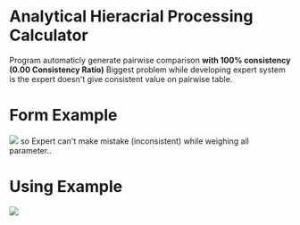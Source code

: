 <h1>Analytical Hieracrial Processing Calculator</h1>
Program automaticly generate pairwise comparison <b>with 100% consistency (0.00 Consistency Ratio)</b>
Biggest problem while developing expert system is the expert doesn't give consistent value on pairwise table. 
<h1>Form Example</h1>
<img src="https://raw.githubusercontent.com/hrdn/Analytical-Hieracrial-Processing-Calculator/master/Example/example-form.PNG"/>
so Expert can't make mistake (inconsistent) while weighing all parameter..
<h1>Using Example</h1>
<img src="https://github.com/hrdn/Analytical-Hieracrial-Processing-Calculator/blob/master/Example/using.PNG?raw=true" />
